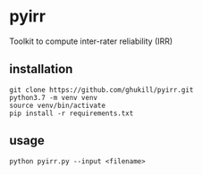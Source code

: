 # pyirr
Toolkit to compute inter-rater reliability (IRR)

## installation

```shell
git clone https://github.com/ghukill/pyirr.git
python3.7 -m venv venv
source venv/bin/activate
pip install -r requirements.txt
```


## usage

```shell
python pyirr.py --input <filename>
```